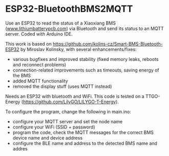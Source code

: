 # ESP32-BluetoothBMS2MQTT

Use an ESP32 to read the status of a Xiaoxiang BMS (www.lithiumbatterypcb.com) via Bluetooth and send its status to an MQTT server. Coded with Arduino IDE.

This work is based on https://github.com/kolins-cz/Smart-BMS-Bluetooth-ESP32 by Miroslav Kolinsky, with several enhancements/fixes:
* various bugfixes and improved stability (fixed memory leaks, reboots and reconnect problems)
* connection-related improvements such as timeouts, saving energy of the BMS
* added MQTT functionality
* removed the display stuff (uses MQTT instead)

Needs an ESP32 with bluetooth and WiFi. This code is tested on a TTGO-Energy (https://github.com/LilyGO/LILYGO-T-Energy).

To configure the program, change the following in main.ino:
- configure your MQTT server and set the node name
- configure your WiFi (SSID + password)
- program the code, check the MQTT messages for the correct BMS device name and device address
- configure the BLE name and address to the detected BMS name and addres
